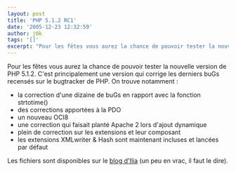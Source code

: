 ```yaml
---
layout: post
title: 'PHP 5.1.2 RC1'
date: '2005-12-23 12:32:59'
author: j0k
tags: '[]'
excerpt: "Pour les fêtes vous aurez la chance de pouvoir tester la nouvelle version de PHP 5.1.2. C'est principalement une version qui corrige les derniers buGs recensés sur le bugtracker de PHP.     \nOn trouve notamment :   * la correction d'une dizaine de buGs en rapport avec la fonction strtotime()   * des corrections apportées à la PDO   * un      …"
---
```


Pour les fêtes vous aurez la chance de pouvoir tester la nouvelle version de PHP 5.1.2. C'est principalement une version qui corrige les derniers buGs recensés sur le bugtracker de PHP.
On trouve notamment :
* la correction d'une dizaine de buGs en rapport avec la fonction strtotime()
* des corrections apportées à la PDO
* un nouveau OCI8
* une correction qui faisait planté Apache 2 lors d'ajout dynamique
* plein de correction sur les extensions et leur composant
* les extensions XMLwriter &amp; Hash sont maintenant incluses et lancées par défaut

Les fichiers sont disponibles sur le [blog d'Ilia](http://downloads.php.net/ilia/) (un peu en vrac, il faut le dire).
